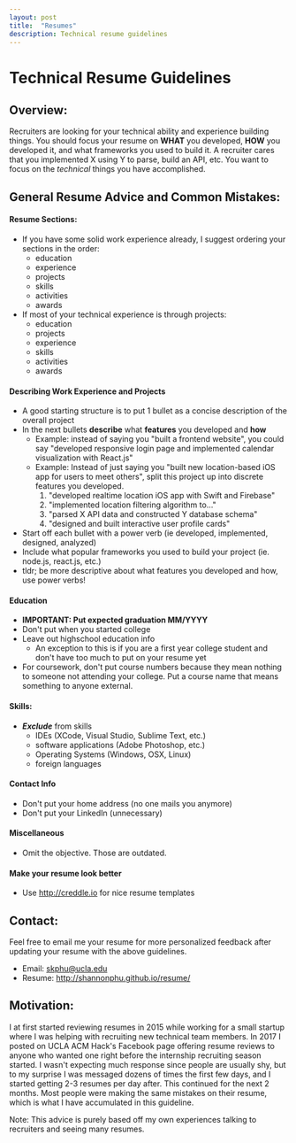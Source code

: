 ```yaml
---
layout: post
title:  "Resumes"
description: Technical resume guidelines
---
```


# Technical Resume Guidelines

## Overview: 
Recruiters are looking for your technical ability and experience building things. You should focus your resume on **WHAT** you developed, **HOW** you developed it, and what frameworks you used to build it. A recruiter cares that you implemented X using Y to parse, build an API, etc. You want to focus on the *technical* things you have accomplished.

## General Resume Advice and Common Mistakes:
#### Resume Sections:
* If you have some solid work experience already, I suggest ordering your sections in the order: 
    * education
    * experience
    * projects
    * skills
    * activities
    * awards
* If most of your technical experience is through projects:
    * education
    * projects
    * experience
    * skills
    * activities
    * awards
#### Describing Work Experience and Projects
* A good starting structure is to put 1 bullet as a concise description of the overall project
* In the next bullets **describe** what **features** you developed and **how**
    * Example: instead of saying you "built a frontend website", you could say "developed responsive login page and implemented calendar visualization with React.js"
    * Example: Instead of just saying you "built new location-based iOS app for users to meet others", split this project up into discrete features you developed. 
        1. "developed realtime location iOS app with Swift and Firebase"
        2. "implemented location filtering algorithm to..."
        3. "parsed X API data and constructed Y database schema"
        4. "designed and built interactive user profile cards"
* Start off each bullet with a power verb (ie developed, implemented, designed, analyzed) 
* Include what popular frameworks you used to build your project (ie. node.js, react.js, etc.)
* tldr; be more descriptive about what features you developed and how, use power verbs!

#### Education
* **IMPORTANT: Put expected graduation MM/YYYY**
* Don't put when you started college
* Leave out highschool education info
    * An exception to this is if you are a first year college student and don't have too much to put on your resume yet
* For coursework, don't put course numbers because they mean nothing to someone not attending your college. Put a course name that means something to anyone external.

#### Skills:
* ***Exclude*** from skills
    * IDEs (XCode, Visual Studio, Sublime Text, etc.)
    * software applications (Adobe Photoshop, etc.)
    * Operating Systems (Windows, OSX, Linux)
    * foreign languages

#### Contact Info
* Don't put your home address (no one mails you anymore)
* Don't put your LinkedIn (unnecessary)

#### Miscellaneous
* Omit the objective. Those are outdated.

#### Make your resume look better
* Use http://creddle.io for nice resume templates

## Contact:
Feel free to email me your resume for more personalized feedback after updating your resume with the above guidelines.
* Email: skphu@ucla.edu
* Resume: http://shannonphu.github.io/resume/

## Motivation:
I at first started reviewing resumes in 2015 while working for a small startup where I was helping with recruiting new technical team members. In 2017 I posted on UCLA ACM Hack's Facebook page offering resume reviews to anyone who wanted one right before the internship recruiting season started. I wasn't expecting much response since people are usually shy, but to my surprise I was messaged dozens of times the first few days, and I started getting 2-3 resumes per day after. This continued for the next 2 months. Most people were making the same mistakes on their resume, which is what I have accumulated in this guideline.

Note: This advice is purely based off my own experiences talking to recruiters and seeing many resumes.